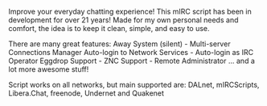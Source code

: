 Improve your everyday chatting experience!
This mIRC script has been in development for over 21 years! Made for my own personal needs and comfort, the idea is to keep it clean, simple, and easy to use.

There are many great features:
Away System (silent) - Multi-server Connections Manager
Auto-login to Network Services - Auto-login as IRC Operator
Eggdrop Support - ZNC Support - Remote Administrator
... and a lot more awesome stuff!

Script works on all networks, but main supported are:
DALnet, mIRCScripts, Libera.Chat, freenode, Undernet and Quakenet

